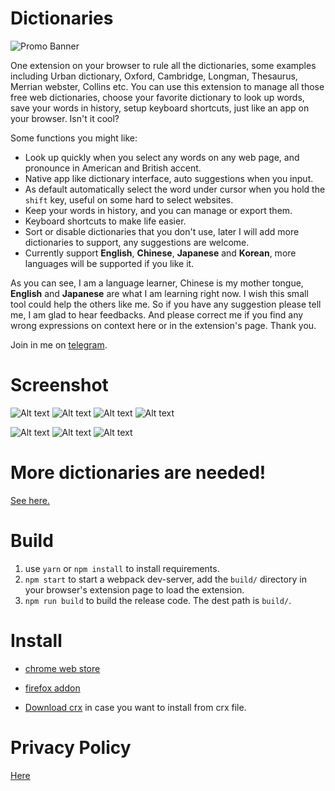 # Dictionaries

![Promo Banner](https://github.com/revir/dictionaries/raw/master/readme_images/all-in-one.jpg)

One extension on your browser to rule all the dictionaries, some examples including Urban dictionary, Oxford, Cambridge, Longman, Thesaurus, Merrian webster, Collins etc. You can use this extension to manage all those free web dictionaries, choose your favorite dictionary to look up words, save your words in history, setup keyboard shortcuts, just like an app on your browser. Isn't it cool?

Some functions you might like:

- Look up quickly when you select any words on any web page, and pronounce in American and British accent.
- Native app like dictionary interface, auto suggestions when you input.
- As default automatically select the word under cursor when you hold the `shift` key, useful on some hard to select websites.
- Keep your words in history, and you can manage or export them.
- Keyboard shortcuts to make life easier.
- Sort or disable dictionaries that you don't use, later I will add more dictionaries to support, any suggestions are welcome.
- Currently support **English**, **Chinese**, **Japanese** and **Korean**, more languages will be supported if you like it.

As you can see, I am a language learner, Chinese is my mother tongue, **English** and **Japanese** are what I am learning right now. I wish this small tool could help the others like me. So if you have any suggestion please tell me, I am glad to hear feedbacks.
And please correct me if you find any wrong expressions on context here or in the extension's page. Thank you.

Join in me on [telegram](https://t.me/worldlanguagelearner).

# Screenshot
![Alt text](https://github.com/revir/dictionaries/raw/master/readme_images/s1-final.jpg)
![Alt text](https://github.com/revir/dictionaries/raw/master/readme_images/s2-final.jpg)
![Alt text](https://github.com/revir/dictionaries/raw/master/readme_images/s3-final.jpg)
![Alt text](https://github.com/revir/dictionaries/raw/master/readme_images/s4-final.jpg)


![Alt text](https://github.com/revir/dictionaries/raw/master/readme_images/english.jpg)
![Alt text](https://github.com/revir/dictionaries/raw/master/readme_images/chinese.jpg)
![Alt text](https://github.com/revir/dictionaries/raw/master/readme_images/japanese.jpg)

# More dictionaries are needed!  

[See here.](more-dicts.md)

# Build

1. use `yarn` or `npm install` to install requirements.
2. `npm start` to start a webpack dev-server, add the `build/` directory in your browser's extension page to load the extension.
3. `npm run build` to build the release code. The dest path is `build/`.

# Install

- [chrome web store](https://chrome.google.com/webstore/detail/dictionaries/diojcfpekhhnndfmggknljpnfpcccbhc)

- [firefox addon](https://addons.mozilla.org/en-US/firefox/addon/dictionaries/)

- [Download crx](https://github.com/revir/dictionaries/raw/master/dictionaries.crx) in case you want to install from crx file.

# Privacy Policy

[Here](privacy.md)